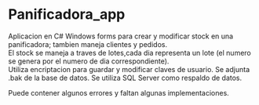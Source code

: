 # Panificadora_app

Aplicacion en C# Windows forms para crear y modificar stock en una panificadora; tambien maneja clientes y pedidos.  
  El stock se maneja a traves de lotes,cada dia representa un lote (el numero se genera por el numero de dia correspondiente).  
  Utiliza encriptacion para guardar y modificar claves de usuario.  Se adjunta .bak de la base de datos.
  Se utiliza SQL Server como respaldo de datos.  

Puede contener algunos errores y faltan algunas implementaciones.
